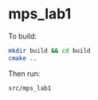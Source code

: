 # mps_lab1

To build:

```bash
mkdir build && cd build
cmake ..
```

Then run:

```bash
src/mps_lab1
```
